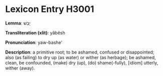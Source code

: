 # Lexicon Entry H3001

**Lemma**: יָבֵשׁ

**Transliteration (xlit)**: yâbêsh

**Pronunciation**: yaw-bashe'

**Description**:
a primitive root; to be ashamed, confused or disappointed; also (as failing) to dry up (as water) or wither (as herbage); be ashamed, clean, be confounded, (make) dry (up), (do) shame(-fully), [idiom] utterly, wither (away).
